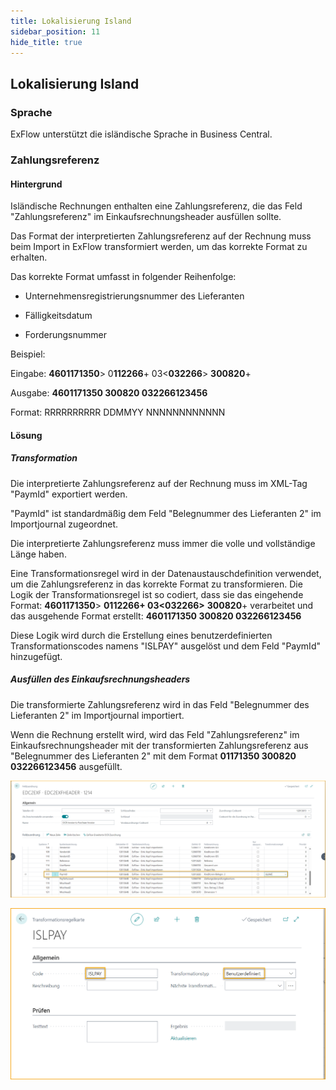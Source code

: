 ```yaml
---
title: Lokalisierung Island
sidebar_position: 11
hide_title: true
---
```

## Lokalisierung Island

### Sprache

ExFlow unterstützt die isländische Sprache in Business Central.

### Zahlungsreferenz

#### Hintergrund

Isländische Rechnungen enthalten eine Zahlungsreferenz, die das Feld "Zahlungsreferenz" im Einkaufsrechnungsheader ausfüllen sollte.

Das Format der interpretierten Zahlungsreferenz auf der Rechnung muss beim Import in ExFlow transformiert werden, um das korrekte Format zu erhalten.

Das korrekte Format umfasst in folgender Reihenfolge:

- Unternehmensregistrierungsnummer des Lieferanten

- Fälligkeitsdatum

- Forderungsnummer

Beispiel:

Eingabe: **4601171350**\> 0**112266**+ 03\<**032266**\> **300820**+

Ausgabe: **4601171350 300820 032266123456**

Format: RRRRRRRRRR DDMMYY NNNNNNNNNNNN

#### Lösung

##### Transformation

Die interpretierte Zahlungsreferenz auf der Rechnung muss im XML-Tag "PaymId" exportiert werden.

"PaymId" ist standardmäßig dem Feld "Belegnummer des Lieferanten 2" im Importjournal zugeordnet.

Die interpretierte Zahlungsreferenz muss immer die volle und vollständige Länge haben.

Eine Transformationsregel wird in der Datenaustauschdefinition verwendet, um die Zahlungsreferenz in das korrekte Format zu transformieren. Die Logik der Transformationsregel ist so codiert, dass sie das eingehende Format: **4601171350**\> **0112266+ 03\<032266\>** **300820**+ verarbeitet und das ausgehende Format erstellt: **4601171350 300820 032266123456**

Diese Logik wird durch die Erstellung eines benutzerdefinierten Transformationscodes namens "ISLPAY" ausgelöst und dem Feld "PaymId" hinzugefügt.

##### Ausfüllen des Einkaufsrechnungsheaders

Die transformierte Zahlungsreferenz wird in das Feld "Belegnummer des Lieferanten 2" im Importjournal importiert.

Wenn die Rechnung erstellt wird, wird das Feld "Zahlungsreferenz" im Einkaufsrechnungsheader mit der transformierten Zahlungsreferenz aus "Belegnummer des Lieferanten 2" mit dem Format **01171350 300820 032266123456** ausgefüllt.

![Data Exchange Definition - Islandic Localization](../../images/image365.png)

![Transformation Rule Card - Islandic Localization](../../images/image366.png)
